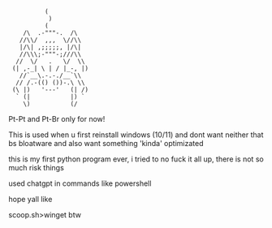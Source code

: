 
              (
               )
              (
        /\  .-"""-.  /\
       //\\/  ,,,  \//\\
       |/\| ,;;;;;, |/\|
       //\\\;-"""-;///\\
      //  \/   .   \/  \\
     (| ,-_| \ | / |_-, |)
       //`__\.-.-./__`\\
      // /.-(() ())-.\ \\
     (\ |)   '---'   (| /)
      ` (|           |) `
        \)           (/
Pt-Pt and Pt-Br only for now!


This is used when u first reinstall windows (10/11) and dont want neither that bs bloatware and also want something 'kinda' optimizated


this is my first python program ever, i tried to no fuck it all up, there is not so much risk things


used chatgpt in commands like powershell


hope yall like


scoop.sh>winget btw
